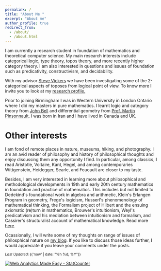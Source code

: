 ```yaml
---
permalink: /
title: "About Me "
excerpt: "About me"
author_profile: true
redirect_from: 
  - /about/
  - /about.html
---
```


I am currently a research student in foundation of mathematics and theoretical computer science. My main research interests include categorical logic, type theory, topos theory, and more recently higher category theory. I am also interested in questions and issues of foundation such as predicativity, constructivism, and decidability. 

<!--
Some of these subjects have close connections to fundamental concepts of computer science by either direct applications in computer science, providing proper foundation of discourse or sometimes being inspired by ideas from computer science such as computability. 
-->

<!--
 a member of <a href="https://www.cs.bham.ac.uk/research/groupings/theory/" target="_blank">Theory of Computation</a> group at University of Birmingham. 
--> 
 
With my advisor <a href="https://www.cs.bham.ac.uk/~sjv/" target="_blank">Steve Vickers</a> we have been investigating some of the 2-categorical aspects of toposes from logical point of view. To know more I invite you to look at my <a href="/research/" target="_blank">research profile.</a>

Prior to joining Birmingham I was in Western University in London Ontario where I did my masters in pure mathematics. I learnt logic and category theory from [John Bell](https://www.uwo.ca/philosophy/people/bell.html) and differential geometry from <a href="http://www-home.math.uwo.ca/~mpinson/" target="_blank">Prof. Martin Pinsonnault</a>. I was born in Iran and I have lived in Canada and UK. 	



Other interests 
======

I am fond of remote places in nature, museums, hiking, and photography. I am an avid reader of philosophy and history of philosophical thoughts and enjoy discussing them any opportunity I find. In particular, among classics, I read Aristotle, Voltaire, Kant, Hegel, and among contemporaries Wittgenstein, Heidegger, Searle, and Foucault are closer to my taste. 

<!--
I used to find more free time during my undergraduate and masters years to read these folks but during my PhD years I do regret that I do not have much time to commit myself more seriously to reading some of heftier books. Maybe some [tomorrow](https://www.youtube.com/watch?v=4LDdyafsR7g)!    
--->

Besides, I am very interested in learning more about philosophical and methodological developments in 19th and early 20th century mathematics in foundation and practice of mathematics. This includes but not limited to Dedekind's foundational work in algebra and arithmetic, Klein's Erlangen Program in geometry, Frege's logicism, Husserl's phenomenology of mathematical thinking, the Formalism project of Hilbert and the ensuing axiomatic (re)turn in mathematics, Brouwer's intuitionism, Weyl's predicativism and his mediation between intuitionism and formalism, and Cassirer's structuralist account of mathematical knowledge.  Read more [here](https://sinhp.github.io/links/#phil-math:reading-list).


Ocassionally, I will write some of my thoughts on range of issues of philosphical nature on <a href="/year-archive">my blog</a>. If you like to discuss those ideas further, I would appreciate if you leave your comments under the posts. 
 

<div class="footer-col footer-col-3">
      <small>
        <em>Last Updated:</em> {{'now' | date: "%h %d, %Y"}}
        </small>        
</div>

<!-- Default Statcounter code for Github page
https://sinhp.github.io/ -->
<script type="text/javascript">
var sc_project=11670804; 
var sc_invisible=0; 
var sc_security="f1158054"; 
var scJsHost = (("https:" == document.location.protocol) ?
"https://secure." : "http://www.");
document.write("<sc"+"ript type='text/javascript' src='" +
scJsHost+
"statcounter.com/counter/counter.js'></"+"script>");
</script>
<noscript><div class="statcounter"><a title="Web Analytics
Made Easy - StatCounter" href="http://statcounter.com/"
target="_blank"><img class="statcounter"
src="//c.statcounter.com/11670804/0/f1158054/0/" alt="Web
Analytics Made Easy - StatCounter"></a></div></noscript>
<!-- End of Statcounter Code -->


